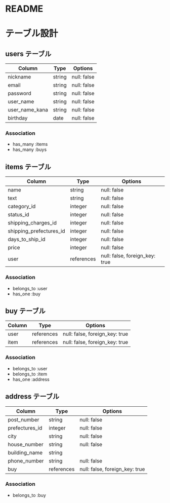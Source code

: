 # README

# テーブル設計

## users テーブル

| Column         | Type   | Options     |
|----------------|--------|-------------|
| nickname       | string | null: false |
| email          | string | null: false |
| password       | string | null: false |
| user_name      | string | null: false |
| user_name_kana | string | null: false |
| birthday       | date   | null: false |

### Association

- has_many :items
- has_many :buys

## items テーブル

| Column                  | Type       | Options                        |
|-------------------------|------------|--------------------------------|
| name                    | string     | null: false                    |
| text                    | string     | null: false                    |
| category_id             | integer    | null: false                    |
| status_id               | integer    | null: false                    |
| shipping_charges_id     | integer    | null: false                    |
| shipping_prefectures_id | integer    | null: false                    |
| days_to_ship_id         | integer    | null: false                    |
| price                   | integer    | null: false                    |
| user                    | references | null: false, foreign_key: true |

### Association

- belongs_to :user
- has_one :buy

## buy テーブル

| Column        | Type       | Options                        |
|---------------|------------|--------------------------------|
| user          | references | null: false, foreign_key: true |
| item          | references | null: false, foreign_key: true |

### Association

- belongs_to :user
- belongs_to :item
- has_one :address

## address テーブル

| Column         | Type       | Options                        |
|----------------|------------|--------------------------------|
| post_number    | string     | null: false                    |
| prefectures_id | integer    | null: false                    |
| city           | string     | null: false                    |
| house_number   | string     | null: false                    |
| building_name  | string     |                                |
| phone_number   | string     | null: false                    |
| buy            | references | null: false, foreign_key: true |

### Association
- belongs_to :buy